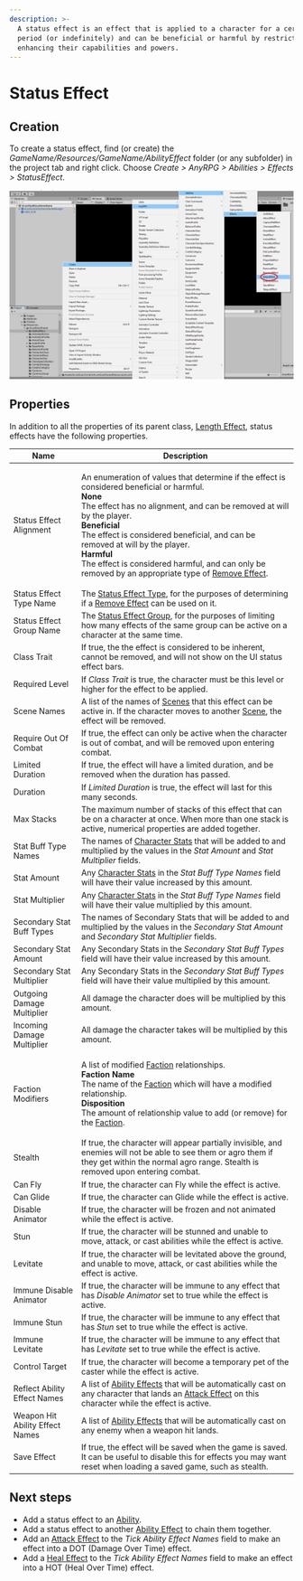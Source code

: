 ```yaml
---
description: >-
  A status effect is an effect that is applied to a character for a certain time
  period (or indefinitely) and can be beneficial or harmful by restricting or
  enhancing their capabilities and powers.
---
```


# Status Effect

## Creation

To create a status effect, find (or create) the _GameName/Resources/GameName/AbilityEffect_ folder (or any subfolder) in the project tab and right click.  Choose _Create > AnyRPG > Abilities > Effects > StatusEffect_.

![](<../../.gitbook/assets/image (2) (1) (1).png>)

## Properties

In addition to all the properties of its parent class, [Length Effect](./#length-effect-properties), status effects have the following properties.

| Name                            | Description                                                                                                                                                                                                                                                                                                                                                                                                                                                                            |
| ------------------------------- | -------------------------------------------------------------------------------------------------------------------------------------------------------------------------------------------------------------------------------------------------------------------------------------------------------------------------------------------------------------------------------------------------------------------------------------------------------------------------------------- |
| Status Effect Alignment         | <p>An enumeration of values that determine if the effect is considered beneficial or harmful.<br><strong>None</strong><br>The effect has no alignment, and can be removed at will by the player.<br><strong>Beneficial</strong><br>The effect is considered beneficial, and can be removed at will by the player.<br><strong>Harmful</strong><br>The effect is considered harmful, and can only be removed by an appropriate type of <a href="remove-effect.md">Remove Effect</a>.</p> |
| Status Effect Type Name         | The [Status Effect Type](../status-effect-type.md), for the purposes of determining if a [Remove Effect](remove-effect.md) can be used on it.                                                                                                                                                                                                                                                                                                                                          |
| Status Effect Group Name        | The [Status Effect Group](../status-effect-group.md), for the purposes of limiting how many effects of the same group can be active on a character at the same time.                                                                                                                                                                                                                                                                                                                   |
| Class Trait                     | If true, the the effect is considered to be inherent, cannot be removed, and will not show on the UI status effect bars.                                                                                                                                                                                                                                                                                                                                                               |
| Required Level                  | If _Class Trait_ is true, the character must be this level or higher for the effect to be applied.                                                                                                                                                                                                                                                                                                                                                                                     |
| Scene Names                     | A list of the names of [Scenes](../scene-node.md) that this effect can be active in. If the character moves to another [Scene](../scene-node.md), the effect will be removed.                                                                                                                                                                                                                                                                                                          |
| Require Out Of Combat           | If true, the effect can only be active when the character is out of combat, and will be removed upon entering combat.                                                                                                                                                                                                                                                                                                                                                                  |
| Limited Duration                | If true, the effect will have a limited duration, and be removed when the duration has passed.                                                                                                                                                                                                                                                                                                                                                                                         |
| Duration                        | If _Limited Duration_ is true, the effect will last for this many seconds.                                                                                                                                                                                                                                                                                                                                                                                                             |
| Max Stacks                      | The maximum number of stacks of this effect that can be on a character at once.  When more than one stack is active, numerical properties are added together.                                                                                                                                                                                                                                                                                                                          |
| Stat Buff Type Names            | The names of [Character Stats](../character-stat.md) that will be added to and multiplied by the values in the _Stat Amount_ and _Stat Multiplier_ fields.                                                                                                                                                                                                                                                                                                                             |
| Stat Amount                     | Any [Character Stats](../character-stat.md) in the _Stat Buff Type Names_ field will have their value increased by this amount.                                                                                                                                                                                                                                                                                                                                                        |
| Stat Multiplier                 | Any [Character Stats](../character-stat.md) in the _Stat Buff Type Names_ field will have their value multiplied by this amount.                                                                                                                                                                                                                                                                                                                                                       |
| Secondary Stat Buff Types       | The names of Secondary Stats that will be added to and multiplied by the values in the _Secondary Stat Amount_ and _Secondary Stat Multiplier_ fields.                                                                                                                                                                                                                                                                                                                                 |
| Secondary Stat Amount           | Any Secondary Stats in the _Secondary Stat Buff Types_ field will have their value increased by this amount.                                                                                                                                                                                                                                                                                                                                                                           |
| Secondary Stat Multiplier       | Any Secondary Stats in the _Secondary Stat Buff Types_ field will have their value multiplied by this amount.                                                                                                                                                                                                                                                                                                                                                                          |
| Outgoing Damage Multiplier      | All damage the character does will be multiplied by this amount.                                                                                                                                                                                                                                                                                                                                                                                                                       |
| Incoming Damage Multiplier      | All damage the character takes will be multiplied by this amount.                                                                                                                                                                                                                                                                                                                                                                                                                      |
| Faction Modifiers               | <p>A list of modified <a href="../faction.md">Faction</a> relationships.<br><strong>Faction Name</strong><br>The name of the <a href="../faction.md">Faction</a> which will have a modified relationship.<br><strong>Disposition</strong><br>The amount of relationship value to add (or remove) for the <a href="../faction.md">Faction</a>.</p>                                                                                                                                      |
| Stealth                         | If true, the character will appear partially invisible, and enemies will not be able to see them or agro them if they get within the normal agro range.  Stealth is removed upon entering combat.                                                                                                                                                                                                                                                                                      |
| Can Fly                         | If true, the character can Fly while the effect is active.                                                                                                                                                                                                                                                                                                                                                                                                                             |
| Can Glide                       | If true, the character can Glide while the effect is active.                                                                                                                                                                                                                                                                                                                                                                                                                           |
| Disable Animator                | If true, the character will be frozen and not animated while the effect is active.                                                                                                                                                                                                                                                                                                                                                                                                     |
| Stun                            | If true, the character will be stunned and unable to move, attack, or cast abilities while the effect is active.                                                                                                                                                                                                                                                                                                                                                                       |
| Levitate                        | If true, the character will be levitated above the ground, and unable to move, attack, or cast abilities while the effect is active.                                                                                                                                                                                                                                                                                                                                                   |
| Immune Disable Animator         | If true, the character will be immune to any effect that has _Disable Animator_ set to true while the effect is active.                                                                                                                                                                                                                                                                                                                                                                |
| Immune Stun                     | If true, the character will be immune to any effect that has _Stun_ set to true while the effect is active.                                                                                                                                                                                                                                                                                                                                                                            |
| Immune Levitate                 | If true, the character will be immune to any effect that has _Levitate_ set to true while the effect is active.                                                                                                                                                                                                                                                                                                                                                                        |
| Control Target                  | If true, the character will become a temporary pet of the caster while the effect is active.                                                                                                                                                                                                                                                                                                                                                                                           |
| Reflect Ability Effect Names    | A list of [Ability Effects](./) that will be automatically cast on any character that lands an [Attack Effect](attack-effect.md) on this character while the effect is active.                                                                                                                                                                                                                                                                                                         |
| Weapon Hit Ability Effect Names | A list of [Ability Effects](./) that will be automatically cast on any enemy when a weapon hit lands.                                                                                                                                                                                                                                                                                                                                                                                  |
| Save Effect                     | If true, the effect will be saved when the game is saved. It can be useful to disable this for effects you may want reset when loading a saved game, such as stealth.                                                                                                                                                                                                                                                                                                                  |

## Next steps

* Add a status effect to an [Ability](../abilities/).
* Add a status effect to another [Ability Effect](./) to chain them together.
* Add an [Attack Effect](attack-effect.md) to the _Tick Ability Effect Names_ field to make an effect into a DOT (Damage Over Time) effect.
* Add a [Heal Effect](heal-effect.md) to the _Tick Ability Effect Names_ field to make an effect into a HOT (Heal Over Time) effect.
